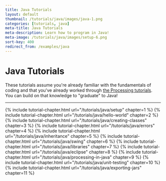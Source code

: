 ```yaml
---
title: Java Tutorials
layout: default
thumbnail: /tutorials/java/images/java-1.png
categories: [tutorials, java]
meta-title: Java Tutorials
meta-description: Learn how to program in Java!
meta-image: /tutorials/java/images/setup-6.png
sort-key: 400
redirect_from: /examples/java
---
```


# Java Tutorials

These tutorials assume you're already familiar with the fundamentals of coding and that you've already worked through [the Processing tutorials](/tutorials/processing/). You can build on that knowledge to "graduate" to Java!

---

{% include tutorial-chapter.html url="/tutorials/java/setup" chapter=1 %}
{% include tutorial-chapter.html url="/tutorials/java/hello-world" chapter=2 %}
{% include tutorial-chapter.html url="/tutorials/java/creating-classes" chapter=3 %}
{% include tutorial-chapter.html url="/tutorials/java/errors" chapter=4 %}
{% include tutorial-chapter.html url="/tutorials/java/inheritance" chapter=5 %}
{% include tutorial-chapter.html url="/tutorials/java/swing" chapter=6 %}
{% include tutorial-chapter.html url="/tutorials/java/libraries" chapter=7 %}
{% include tutorial-chapter.html url="/tutorials/java/eclipse" chapter=8 %}
{% include tutorial-chapter.html url="/tutorials/java/processing-in-java" chapter=9 %}
{% include tutorial-chapter.html url="/tutorials/java/unit-testing" chapter=10 %}
{% include tutorial-chapter.html url="/tutorials/java/exporting-jars" chapter=11 %}
